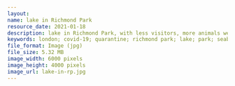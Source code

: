 ```yaml
---
layout: 
name: lake in Richmond Park
resource_date: 2021-01-18
description: lake in Richmond Park, with less visitors, more animals were gathered near the lake
keywords: london; covid-19; quarantine; richmond park; lake; park; seabird
file_format: Image (jpg)
file_size: 5.32 MB
image_width: 6000 pixels
image_height: 4000 pixels
image_url: lake-in-rp.jpg
---
```


